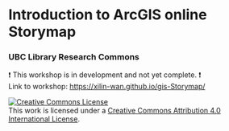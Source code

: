 # Introduction to ArcGIS online Storymap
### UBC Library Research Commons

:heavy_exclamation_mark: This workshop is in development and not yet complete. :heavy_exclamation_mark:    
Link to workshop: https://xilin-wan.github.io/gis-Storymap/

<a rel="license" href="http://creativecommons.org/licenses/by/4.0/"><img alt="Creative Commons License" style="border-width:0" src="https://i.creativecommons.org/l/by/4.0/88x31.png" /></a><br />This work is licensed under a <a rel="license" href="http://creativecommons.org/licenses/by/4.0/">Creative Commons Attribution 4.0 International License</a>.
